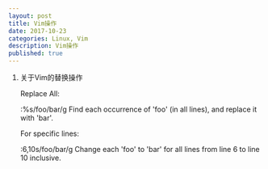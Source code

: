 ```yaml
---
layout: post
title: Vim操作
date: 2017-10-23
categories: Linux, Vim
description: Vim操作
published: true
---
```


1. 关于Vim的替换操作

    Replace All:

    :%s/foo/bar/g
    Find each occurrence of 'foo' (in all lines), and replace it with 'bar'.

    For specific lines:

    :6,10s/foo/bar/g
    Change each 'foo' to 'bar' for all lines from line 6 to line 10 inclusive.
